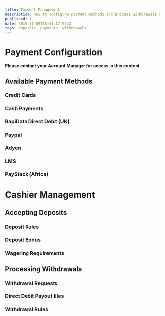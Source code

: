```yaml
---
title: Payment Management
description: How to configure payment methods and process withdrawals and deposits
published: 1
date: 2019-11-09T15:01:17.974Z
tags: deposits, payments, withdrawals
---
```


# Payment Configuration
**Please contact your Account Manager for access to this content.**




## Available Payment Methods

### Credit Cards
### Cash Payments
### RapiData Direct Debit (UK)

### Paypal
### Adyen
### LMS
### PayStack (Africa)





# Cashier Management


## Accepting Deposits

### Deposit Rules

### Deposit Bonus

### Wagering Requirements


## Processing Withdrawals


### Withdrawal Requests

### Direct Debit Payout files

### Withdrawal Rules


